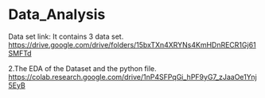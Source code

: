 # Data_Analysis


Data set link:
It contains 3 data set.
https://drive.google.com/drive/folders/15bxTXn4XRYNs4KmHDnRECR1Gj61SMFTd

2.The EDA of the Dataset and the python file.
https://colab.research.google.com/drive/1nP4SFPqGi_hPF9yG7_zJaaOe1Ynj5EyB
